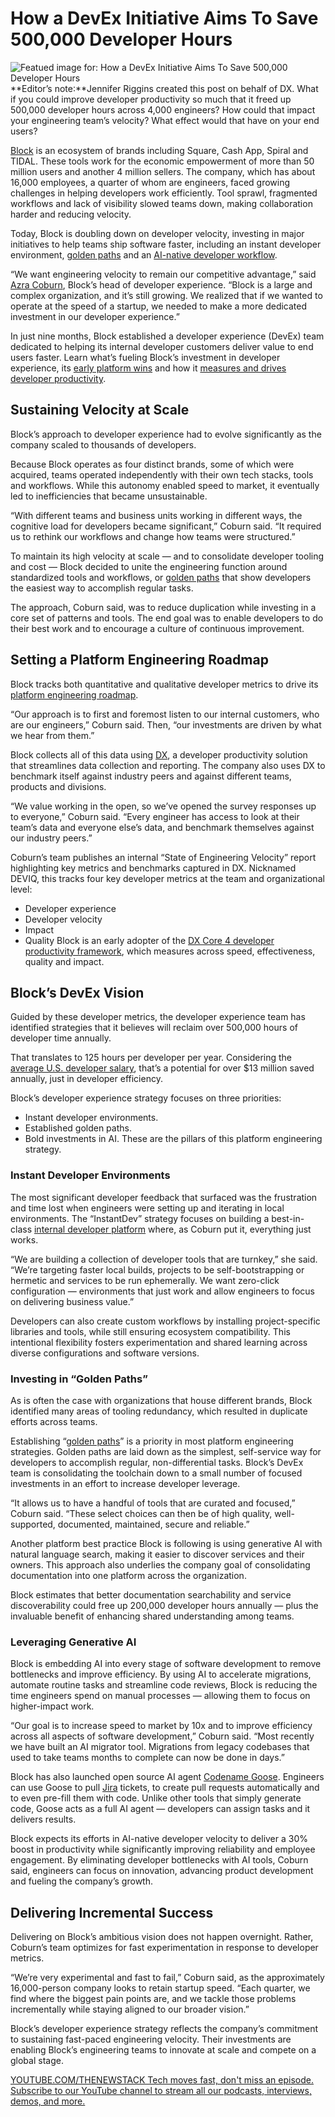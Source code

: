 # How a DevEx Initiative Aims To Save 500,000 Developer Hours
![Featued image for: How a DevEx Initiative Aims To Save 500,000 Developer Hours](https://cdn.thenewstack.io/media/2025/03/561f695c-devex-productivity-2-1024x576.jpg)
**Editor’s note:**Jennifer Riggins created this post on behalf of DX.
What if you could improve developer productivity so much that it freed up 500,000 developer hours across 4,000 engineers? How could that impact your engineering team’s velocity? What effect would that have on your end users?

[Block](https://block.xyz/) is an ecosystem of brands including Square, Cash App, Spiral and TIDAL. These tools work for the economic empowerment of more than 50 million users and another 4 million sellers.
The company, which has about 16,000 employees, a quarter of whom are engineers, faced growing challenges in helping developers work efficiently. Tool sprawl, fragmented workflows and lack of visibility slowed teams down, making collaboration harder and reducing velocity.

Today, Block is doubling down on developer velocity, investing in major initiatives to help teams ship software faster, including an instant developer environment, [golden paths](https://thenewstack.io/platform-engineering/) and an [AI-native developer workflow](https://thenewstack.io/ai/).

“We want engineering velocity to remain our competitive advantage,” said [Azra Coburn](https://www.linkedin.com/in/azra-coburn/), Block’s head of developer experience. “Block is a large and complex organization, and it’s still growing. We realized that if we wanted to operate at the speed of a startup, we needed to make a more dedicated investment in our developer experience.”

In just nine months, Block established a developer experience (DevEx) team dedicated to helping its internal developer customers deliver value to end users faster. Learn what’s fueling Block’s investment in developer experience, its [early platform wins](https://thenewstack.io/at-platformcon-for-realtor-com-success-is-driven-by-stories/) and how it [measures and drives developer productivity](https://thenewstack.io/can-devex-metrics-drive-developer-productivity/).

## Sustaining Velocity at Scale
Block’s approach to developer experience had to evolve significantly as the company scaled to thousands of developers.

Because Block operates as four distinct brands, some of which were acquired, teams operated independently with their own tech stacks, tools and workflows. While this autonomy enabled speed to market, it eventually led to inefficiencies that became unsustainable.

“With different teams and business units working in different ways, the cognitive load for developers became significant,” Coburn said. “It required us to rethink our workflows and change how teams were structured.”

To maintain its high velocity at scale — and to consolidate developer tooling and cost — Block decided to unite the engineering function around standardized tools and workflows, or [golden paths](https://thenewstack.io/how-to-pave-golden-paths-that-actually-go-somewhere/) that show developers the easiest way to accomplish regular tasks.

The approach, Coburn said, was to reduce duplication while investing in a core set of patterns and tools. The end goal was to enable developers to do their best work and to encourage a culture of continuous improvement.

## Setting a Platform Engineering Roadmap
Block tracks both quantitative and qualitative developer metrics to drive its [platform engineering roadmap](https://thenewstack.io/platform-engineering-a-workshop-to-help-map-your-strategy/).

“Our approach is to first and foremost listen to our internal customers, who are our engineers,” Coburn said. Then, “our investments are driven by what we hear from them.”

Block collects all of this data using [DX](https://getdx.com/?utm_content=inline+mention), a developer productivity solution that streamlines data collection and reporting. The company also uses DX to benchmark itself against industry peers and against different teams, products and divisions.

“We value working in the open, so we’ve opened the survey responses up to everyone,” Coburn said. “Every engineer has access to look at their team’s data and everyone else’s data, and benchmark themselves against our industry peers.”

Coburn’s team publishes an internal “State of Engineering Velocity” report highlighting key metrics and benchmarks captured in DX. Nicknamed DEVIQ, this tracks four key developer metrics at the team and organizational level:

- Developer experience
- Developer velocity
- Impact
- Quality
Block is an early adopter of the [DX Core 4 developer productivity framework](https://thenewstack.io/4-north-star-metrics-for-platform-engineering-teams/), which measures across speed, effectiveness, quality and impact.

## Block’s DevEx Vision
Guided by these developer metrics, the developer experience team has identified strategies that it believes will reclaim over 500,000 hours of developer time annually.

That translates to 125 hours per developer per year. Considering the [average U.S. developer salary](https://www.glassdoor.co.uk/Salaries/us-software-developer-salary-SRCH_IL.0,2_IN1_KO3,21.htm), that’s a potential for over $13 million saved annually, just in developer efficiency.

Block’s developer experience strategy focuses on three priorities:

- Instant developer environments.
- Established golden paths.
- Bold investments in AI.
These are the pillars of this platform engineering strategy.

### Instant Developer Environments
The most significant developer feedback that surfaced was the frustration and time lost when engineers were setting up and iterating in local environments. The “InstantDev” strategy focuses on building a best-in-class [internal developer platform](https://thenewstack.io/7-core-elements-of-an-internal-developer-platform/) where, as Coburn put it, everything just works.

“We are building a collection of developer tools that are turnkey,” she said. “We’re targeting faster local builds, projects to be self-bootstrapping or hermetic and services to be run ephemerally. We want zero-click configuration — environments that just work and allow engineers to focus on delivering business value.”

Developers can also create custom workflows by installing project-specific libraries and tools, while still ensuring ecosystem compatibility. This intentional flexibility fosters experimentation and shared learning across diverse configurations and software versions.

### Investing in “Golden Paths”
As is often the case with organizations that house different brands, Block identified many areas of tooling redundancy, which resulted in duplicate efforts across teams.

Establishing “[golden paths](https://thenewstack.io/how-to-pave-golden-paths-that-actually-go-somewhere/)” is a priority in most platform engineering strategies. Golden paths are laid down as the simplest, self-service way for developers to accomplish regular, non-differential tasks. Block’s DevEx team is consolidating the toolchain down to a small number of focused investments in an effort to increase developer leverage.

“It allows us to have a handful of tools that are curated and focused,” Coburn said. “These select choices can then be of high quality, well-supported, documented, maintained, secure and reliable.”

Another platform best practice Block is following is using generative AI with natural language search, making it easier to discover services and their owners. This approach also underlies the company goal of consolidating documentation into one platform across the organization.

Block estimates that better documentation searchability and service discoverability could free up 200,000 developer hours annually — plus the invaluable benefit of enhancing shared understanding among teams.

### Leveraging Generative AI
Block is embedding AI into every stage of software development to remove bottlenecks and improve efficiency. By using AI to accelerate migrations, automate routine tasks and streamline code reviews, Block is reducing the time engineers spend on manual processes — allowing them to focus on higher-impact work.

“Our goal is to increase speed to market by 10x and to improve efficiency across all aspects of software development,” Coburn said. “Most recently we have built an AI migrator tool. Migrations from legacy codebases that used to take teams months to complete can now be done in days.”

Block has also launched open source AI agent [Codename Goose](https://github.com/block/goose). Engineers can use Goose to pull [Jira](https://thenewstack.io/why-developers-hate-jira-and-what-atlassian-is-doing-about-it/) tickets, to create pull requests automatically and to even pre-fill them with code. Unlike other tools that simply generate code, Goose acts as a full AI agent — developers can assign tasks and it delivers results.

Block expects its efforts in AI-native developer velocity to deliver a 30% boost in productivity while significantly improving reliability and employee engagement. By eliminating developer bottlenecks with AI tools, Coburn said, engineers can focus on innovation, advancing product development and fueling the company’s growth.

## Delivering Incremental Success
Delivering on Block’s ambitious vision does not happen overnight. Rather, Coburn’s team optimizes for fast experimentation in response to developer metrics.

“We’re very experimental and fast to fail,” Coburn said, as the approximately 16,000-person company looks to retain startup speed. “Each quarter, we find where the biggest pain points are, and we tackle those problems incrementally while staying aligned to our broader vision.”

Block’s developer experience strategy reflects the company’s commitment to sustaining fast-paced engineering velocity. Their investments are enabling Block’s engineering teams to innovate at scale and compete on a global stage.

[
YOUTUBE.COM/THENEWSTACK
Tech moves fast, don't miss an episode. Subscribe to our YouTube
channel to stream all our podcasts, interviews, demos, and more.
](https://youtube.com/thenewstack?sub_confirmation=1)